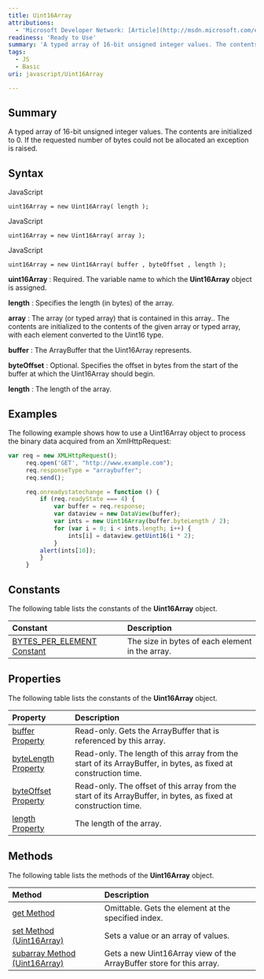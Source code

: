 ```yaml
---
title: Uint16Array
attributions:
  - 'Microsoft Developer Network: [Article](http://msdn.microsoft.com/en-us/library/ie/br212484(v=vs.94).aspx)'
readiness: 'Ready to Use'
summary: 'A typed array of 16-bit unsigned integer values. The contents are initialized to 0. If the requested number of bytes could not be allocated an exception is raised.'
tags:
  - JS
  - Basic
uri: javascript/Uint16Array

---
```

## Summary

A typed array of 16-bit unsigned integer values. The contents are initialized to 0. If the requested number of bytes could not be allocated an exception is raised.

## Syntax

<span class="language">JavaScript</span>

    uint16Array = new Uint16Array( length );

<span class="language">JavaScript</span>

    uint16Array = new Uint16Array( array );

<span class="language">JavaScript</span>

    uint16Array = new Uint16Array( buffer , byteOffset , length );

**uint16Array**
:   Required. The variable name to which the **Uint16Array** object is assigned.

**length**
:   Specifies the length (in bytes) of the array.

**array**
:   The array (or typed array) that is contained in this array.. The contents are initialized to the contents of the given array or typed array, with each element converted to the Uint16 type.

**buffer**
:   The ArrayBuffer that the Uint16Array represents.

**byteOffset**
:   Optional. Specifies the offset in bytes from the start of the buffer at which the Uint16Array should begin.

**length**
:   The length of the array.

## Examples

The following example shows how to use a Uint16Array object to process the binary data acquired from an XmlHttpRequest:

``` js
var req = new XMLHttpRequest();
     req.open('GET', "http://www.example.com");
     req.responseType = "arraybuffer";
     req.send();

     req.onreadystatechange = function () {
         if (req.readyState === 4) {
             var buffer = req.response;
             var dataview = new DataView(buffer);
             var ints = new Uint16Array(buffer.byteLength / 2);
             for (var i = 0; i < ints.length; i++) {
                 ints[i] = dataview.getUint16(i * 2);
             }
         alert(ints[10]);
         }
     }
```

## Constants

The following table lists the constants of the **Uint16Array** object.

|Constant|Description|
|:-------|:----------|
|[BYTES\_PER\_ELEMENT Constant](/javascript/Uint16Array/BYTES_PER_ELEMENT)|The size in bytes of each element in the array.|

## Properties

The following table lists the constants of the **Uint16Array** object.

|Property|Description|
|:-------|:----------|
|[buffer Property](/javascript/Uint16Array/buffer)|Read-only. Gets the ArrayBuffer that is referenced by this array.|
|[byteLength Property](/javascript/Uint16Array/byteLength)|Read-only. The length of this array from the start of its ArrayBuffer, in bytes, as fixed at construction time.|
|[byteOffset Property](/javascript/Uint16Array/byteOffset)|Read-only. The offset of this array from the start of its ArrayBuffer, in bytes, as fixed at construction time.|
|[length Property](/javascript/Uint16Array/length)|The length of the array.|

## Methods

The following table lists the methods of the **Uint16Array** object.

|Method|Description|
|:-----|:----------|
|[get Method](/javascript/Uint16Array/get)|Omittable. Gets the element at the specified index.|
|[set Method (Uint16Array)](/javascript/Uint16Array/set)|Sets a value or an array of values.|
|[subarray Method (Uint16Array)](/javascript/Uint16Array/subarray)|Gets a new Uint16Array view of the ArrayBuffer store for this array.|

